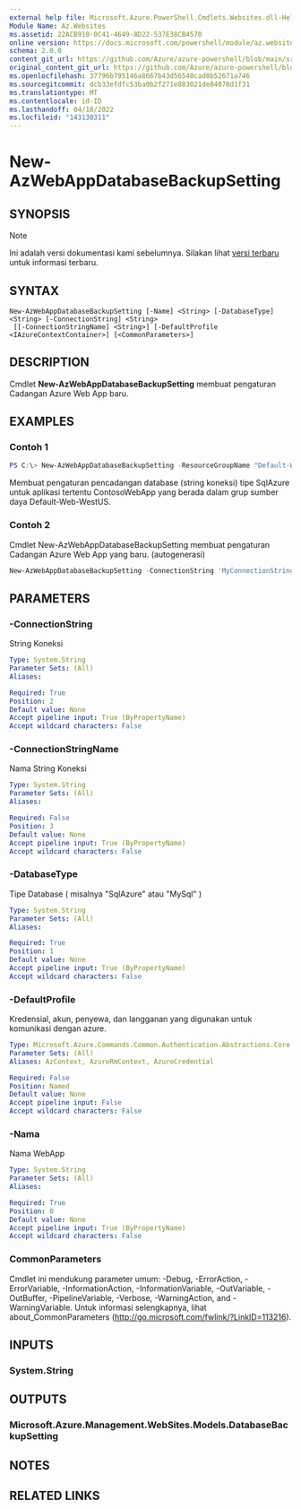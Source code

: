 ```yaml
---
external help file: Microsoft.Azure.PowerShell.Cmdlets.Websites.dll-Help.xml
Module Name: Az.Websites
ms.assetid: 22ACB910-0C41-4649-8D22-537E38CB4570
online version: https://docs.microsoft.com/powershell/module/az.websites/new-azwebappdatabasebackupsetting
schema: 2.0.0
content_git_url: https://github.com/Azure/azure-powershell/blob/main/src/Websites/Websites/help/New-AzWebAppDatabaseBackupSetting.md
original_content_git_url: https://github.com/Azure/azure-powershell/blob/main/src/Websites/Websites/help/New-AzWebAppDatabaseBackupSetting.md
ms.openlocfilehash: 37796b795146a8667b43d56540cad8b52671a746
ms.sourcegitcommit: dcb33efdfc53ba0b2f271e883021de84878d1f31
ms.translationtype: MT
ms.contentlocale: id-ID
ms.lasthandoff: 04/18/2022
ms.locfileid: "143130311"
---
```

# New-AzWebAppDatabaseBackupSetting

## SYNOPSIS

> [!NOTE]
>Ini adalah versi dokumentasi kami sebelumnya. Silakan lihat [versi terbaru](/powershell/module/az.websites/new-azwebappdatabasebackupsetting) untuk informasi terbaru.

## SYNTAX

```
New-AzWebAppDatabaseBackupSetting [-Name] <String> [-DatabaseType] <String> [-ConnectionString] <String>
 [[-ConnectionStringName] <String>] [-DefaultProfile <IAzureContextContainer>] [<CommonParameters>]
```

## DESCRIPTION
Cmdlet **New-AzWebAppDatabaseBackupSetting** membuat pengaturan Cadangan Azure Web App baru.

## EXAMPLES

### Contoh 1
```powershell
PS C:\> New-AzWebAppDatabaseBackupSetting -ResourceGroupName "Default-Web-WestUS" -Name "ContosoWebApp" -ConnectionString "MyConnectionString" -DatabaseType "SqlAzure"
```

Membuat pengaturan pencadangan database (string koneksi) tipe SqlAzure untuk aplikasi tertentu ContosoWebApp yang berada dalam grup sumber daya Default-Web-WestUS.

### Contoh 2

Cmdlet New-AzWebAppDatabaseBackupSetting membuat pengaturan Cadangan Azure Web App yang baru. (autogenerasi)

```powershell <!-- Aladdin Generated Example --> 
New-AzWebAppDatabaseBackupSetting -ConnectionString 'MyConnectionString' -ConnectionStringName <String> -DatabaseType 'SqlAzure' -Name 'ContosoWebApp'
```

## PARAMETERS

### -ConnectionString
String Koneksi

```yaml
Type: System.String
Parameter Sets: (All)
Aliases:

Required: True
Position: 2
Default value: None
Accept pipeline input: True (ByPropertyName)
Accept wildcard characters: False
```

### -ConnectionStringName
Nama String Koneksi

```yaml
Type: System.String
Parameter Sets: (All)
Aliases:

Required: False
Position: 3
Default value: None
Accept pipeline input: True (ByPropertyName)
Accept wildcard characters: False
```

### -DatabaseType
Tipe Database ( misalnya "SqlAzure" atau "MySql" )

```yaml
Type: System.String
Parameter Sets: (All)
Aliases:

Required: True
Position: 1
Default value: None
Accept pipeline input: True (ByPropertyName)
Accept wildcard characters: False
```

### -DefaultProfile
Kredensial, akun, penyewa, dan langganan yang digunakan untuk komunikasi dengan azure.

```yaml
Type: Microsoft.Azure.Commands.Common.Authentication.Abstractions.Core.IAzureContextContainer
Parameter Sets: (All)
Aliases: AzContext, AzureRmContext, AzureCredential

Required: False
Position: Named
Default value: None
Accept pipeline input: False
Accept wildcard characters: False
```

### -Nama
Nama WebApp

```yaml
Type: System.String
Parameter Sets: (All)
Aliases:

Required: True
Position: 0
Default value: None
Accept pipeline input: True (ByPropertyName)
Accept wildcard characters: False
```

### CommonParameters
Cmdlet ini mendukung parameter umum: -Debug, -ErrorAction, -ErrorVariable, -InformationAction, -InformationVariable, -OutVariable, -OutBuffer, -PipelineVariable, -Verbose, -WarningAction, and -WarningVariable. Untuk informasi selengkapnya, lihat about_CommonParameters (http://go.microsoft.com/fwlink/?LinkID=113216).

## INPUTS

### System.String

## OUTPUTS

### Microsoft.Azure.Management.WebSites.Models.DatabaseBackupSetting

## NOTES

## RELATED LINKS
